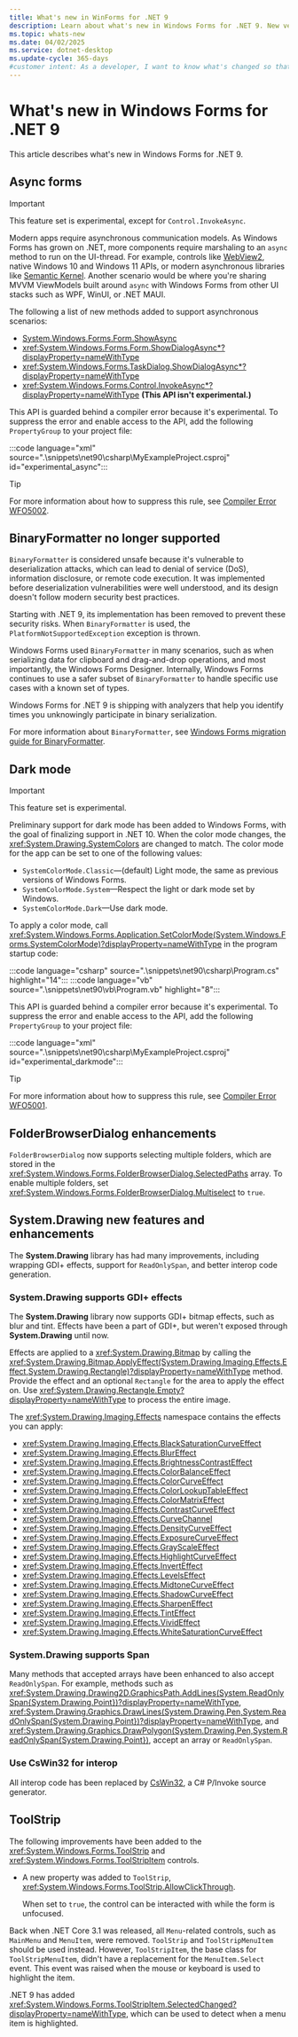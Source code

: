 ```yaml
---
title: What's new in WinForms for .NET 9
description: Learn about what's new in Windows Forms for .NET 9. New versions of Windows Forms are released yearly with .NET.
ms.topic: whats-new
ms.date: 04/02/2025
ms.service: dotnet-desktop
ms.update-cycle: 365-days
#customer intent: As a developer, I want to know what's changed so that I can remain up-to-date.
---
```


# What's new in Windows Forms for .NET 9

This article describes what's new in Windows Forms for .NET 9.

## Async forms

> [!IMPORTANT]
> This feature set is experimental, except for `Control.InvokeAsync`.

Modern apps require asynchronous communication models. As Windows Forms has grown on .NET, more components require marshaling to an `async` method to run on the UI-thread. For example, controls like [WebView2](/microsoft-edge/webview2/), native Windows 10 and Windows 11 APIs, or modern asynchronous libraries like [Semantic Kernel](/semantic-kernel/overview/). Another scenario would be where you're sharing MVVM ViewModels built around `async` with Windows Forms from other UI stacks such as WPF, WinUI, or .NET MAUI.

The following a list of new methods added to support asynchronous scenarios:

- [System.Windows.Forms.Form.ShowAsync](xref:System.Windows.Forms.Form.ShowAsync(System.Windows.Forms.IWin32Window)?displayProperty=nameWithType)
- <xref:System.Windows.Forms.Form.ShowDialogAsync*?displayProperty=nameWithType>
- <xref:System.Windows.Forms.TaskDialog.ShowDialogAsync*?displayProperty=nameWithType>
- <xref:System.Windows.Forms.Control.InvokeAsync*?displayProperty=nameWithType> **(This API isn't experimental.)**

This API is guarded behind a compiler error because it's experimental. To suppress the error and enable access to the API, add the following `PropertyGroup` to your project file:

:::code language="xml" source=".\snippets\net90\csharp\MyExampleProject.csproj" id="experimental_async":::

> [!TIP]
> For more information about how to suppress this rule, see [Compiler Error WFO5002](../compiler-messages/wfo5002.md#to-correct-this-error).

## BinaryFormatter no longer supported

`BinaryFormatter` is considered unsafe because it's vulnerable to deserialization attacks, which can lead to denial of service (DoS), information disclosure, or remote code execution. It was implemented before deserialization vulnerabilities were well understood, and its design doesn't follow modern security best practices.

Starting with .NET 9, its implementation has been removed to prevent these security risks. When `BinaryFormatter` is used, the `PlatformNotSupportedException` exception is thrown.

Windows Forms used `BinaryFormatter` in many scenarios, such as when serializing data for clipboard and drag-and-drop operations, and most importantly, the Windows Forms Designer. Internally, Windows Forms continues to use a safer subset of `BinaryFormatter` to handle specific use cases with a known set of types.

Windows Forms for .NET 9 is shipping with analyzers that help you identify times you unknowingly participate in binary serialization.

For more information about `BinaryFormatter`, see [Windows Forms migration guide for BinaryFormatter](/dotnet/standard/serialization/binaryformatter-migration-guide/winforms-applications).

## Dark mode

> [!IMPORTANT]
> This feature set is experimental.

Preliminary support for dark mode has been added to Windows Forms, with the goal of finalizing support in .NET 10. When the color mode changes, the <xref:System.Drawing.SystemColors> are changed to match. The color mode for the app can be set to one of the following values:

- `SystemColorMode.Classic`&mdash;(default) Light mode, the same as previous versions of Windows Forms.
- `SystemColorMode.System`&mdash;Respect the light or dark mode set by Windows.
- `SystemColorMode.Dark`&mdash;Use dark mode.

To apply a color mode, call <xref:System.Windows.Forms.Application.SetColorMode(System.Windows.Forms.SystemColorMode)?displayProperty=nameWithType> in the program startup code:

:::code language="csharp" source=".\snippets\net90\csharp\Program.cs" highlight="14":::
:::code language="vb" source=".\snippets\net90\vb\Program.vb" highlight="8":::

This API is guarded behind a compiler error because it's experimental. To suppress the error and enable access to the API, add the following `PropertyGroup` to your project file:

:::code language="xml" source=".\snippets\net90\csharp\MyExampleProject.csproj" id="experimental_darkmode":::

> [!TIP]
> For more information about how to suppress this rule, see [Compiler Error WFO5001](../compiler-messages/wfo5001.md#to-correct-this-error).

## FolderBrowserDialog enhancements

`FolderBrowserDialog` now supports selecting multiple folders, which are stored in the <xref:System.Windows.Forms.FolderBrowserDialog.SelectedPaths> array. To enable multiple folders, set <xref:System.Windows.Forms.FolderBrowserDialog.Multiselect> to `true`.

## System.Drawing new features and enhancements

The **System.Drawing** library has had many improvements, including wrapping GDI+ effects, support for `ReadOnlySpan`, and better interop code generation.

### System.Drawing supports GDI+ effects

The **System.Drawing** library now supports GDI+ bitmap effects, such as blur and tint. Effects have been a part of GDI+, but weren't exposed through **System.Drawing** until now.

Effects are applied to a <xref:System.Drawing.Bitmap> by calling the <xref:System.Drawing.Bitmap.ApplyEffect(System.Drawing.Imaging.Effects.Effect,System.Drawing.Rectangle)?displayProperty=nameWithType> method. Provide the effect and an optional `Rectangle` for the area to apply the effect on. Use <xref:System.Drawing.Rectangle.Empty?displayProperty=nameWithType> to process the entire image.

The <xref:System.Drawing.Imaging.Effects> namespace contains the effects you can apply:

- <xref:System.Drawing.Imaging.Effects.BlackSaturationCurveEffect>
- <xref:System.Drawing.Imaging.Effects.BlurEffect>
- <xref:System.Drawing.Imaging.Effects.BrightnessContrastEffect>
- <xref:System.Drawing.Imaging.Effects.ColorBalanceEffect>
- <xref:System.Drawing.Imaging.Effects.ColorCurveEffect>
- <xref:System.Drawing.Imaging.Effects.ColorLookupTableEffect>
- <xref:System.Drawing.Imaging.Effects.ColorMatrixEffect>
- <xref:System.Drawing.Imaging.Effects.ContrastCurveEffect>
- <xref:System.Drawing.Imaging.Effects.CurveChannel>
- <xref:System.Drawing.Imaging.Effects.DensityCurveEffect>
- <xref:System.Drawing.Imaging.Effects.ExposureCurveEffect>
- <xref:System.Drawing.Imaging.Effects.GrayScaleEffect>
- <xref:System.Drawing.Imaging.Effects.HighlightCurveEffect>
- <xref:System.Drawing.Imaging.Effects.InvertEffect>
- <xref:System.Drawing.Imaging.Effects.LevelsEffect>
- <xref:System.Drawing.Imaging.Effects.MidtoneCurveEffect>
- <xref:System.Drawing.Imaging.Effects.ShadowCurveEffect>
- <xref:System.Drawing.Imaging.Effects.SharpenEffect>
- <xref:System.Drawing.Imaging.Effects.TintEffect>
- <xref:System.Drawing.Imaging.Effects.VividEffect>
- <xref:System.Drawing.Imaging.Effects.WhiteSaturationCurveEffect>

### System.Drawing supports Span

Many methods that accepted arrays have been enhanced to also accept `ReadOnlySpan`. For example, methods such as <xref:System.Drawing.Drawing2D.GraphicsPath.AddLines(System.ReadOnlySpan{System.Drawing.Point})?displayProperty=nameWithType>, <xref:System.Drawing.Graphics.DrawLines(System.Drawing.Pen,System.ReadOnlySpan{System.Drawing.Point})?displayProperty=nameWithType>, and <xref:System.Drawing.Graphics.DrawPolygon(System.Drawing.Pen,System.ReadOnlySpan{System.Drawing.Point})>, accept an array or `ReadOnlySpan`.

### Use CsWin32 for interop

All interop code has been replaced by [CsWin32](https://github.com/microsoft/CsWin32), a C# P/Invoke source generator.

## ToolStrip

The following improvements have been added to the <xref:System.Windows.Forms.ToolStrip> and <xref:System.Windows.Forms.ToolStripItem> controls.

- A new property was added to `ToolStrip`, <xref:System.Windows.Forms.ToolStrip.AllowClickThrough>.

  When set to `true`, the control can be interacted with while the form is unfocused.

Back when .NET Core 3.1 was released, all `Menu`-related controls, such as `MainMenu` and `MenuItem`, were removed. `ToolStrip` and `ToolStripMenuItem` should be used instead. However, `ToolStripItem`, the base class for `ToolStripMenuItem`, didn't have a replacement for the `MenuItem.Select` event. This event was raised when the mouse or keyboard is used to highlight the item.

.NET 9 has added <xref:System.Windows.Forms.ToolStripItem.SelectedChanged?displayProperty=nameWithType>, which can be used to detect when a menu item is highlighted.
